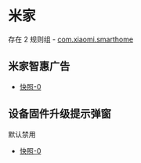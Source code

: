# 米家

存在 2 规则组 - [com.xiaomi.smarthome](/src/apps/com.xiaomi.smarthome.ts)

## 米家智惠广告

- [快照-0](https://i.gkd.li/import/12639658)

## 设备固件升级提示弹窗

默认禁用

- [快照-0](https://i.gkd.li/import/12639671)
